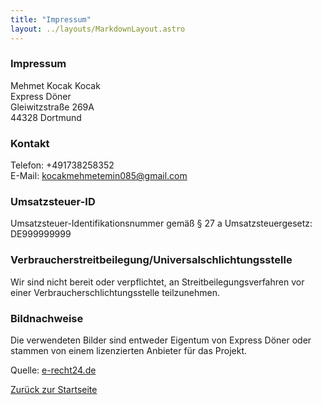 ```yaml
---
title: "Impressum"
layout: ../layouts/MarkdownLayout.astro
---
```


### Impressum

Mehmet Kocak Kocak<br />
Express Döner<br />
Gleiwitzstraße 269A<br />
44328 Dortmund

### Kontakt

Telefon: +491738258352<br />
E-Mail: kocakmehmetemin085@gmail.com

### Umsatzsteuer-ID

Umsatzsteuer-Identifikationsnummer gemäß § 27 a Umsatzsteuergesetz:<br />
DE999999999

### Verbraucherstreitbeilegung/Universalschlichtungsstelle

Wir sind nicht bereit oder verpflichtet, an Streitbeilegungsverfahren vor einer Verbraucherschlichtungsstelle teilzunehmen.

### Bildnachweise

Die verwendeten Bilder sind entweder Eigentum von Express Döner oder stammen von einem lizenzierten Anbieter für das Projekt.

Quelle: [e-recht24.de](https://www.e-recht24.de)

[Zurück zur Startseite](../)